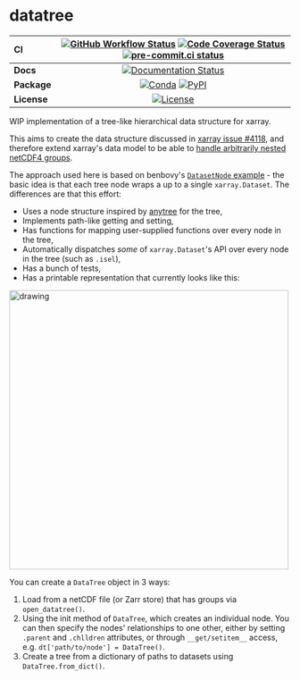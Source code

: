 # datatree

| CI          | [![GitHub Workflow Status][github-ci-badge]][github-ci-link] [![Code Coverage Status][codecov-badge]][codecov-link] [![pre-commit.ci status][pre-commit.ci-badge]][pre-commit.ci-link] |
| :---------- | :------------------------------------------------------------------------------------------------------------------------------------------------------------------------------------: |
| **Docs**    |                                                                     [![Documentation Status][rtd-badge]][rtd-link]                                                                     |
| **Package** |                                                          [![Conda][conda-badge]][conda-link] [![PyPI][pypi-badge]][pypi-link]                                                          |
| **License** |                                                                         [![License][license-badge]][repo-link]                                                                         |


WIP implementation of a tree-like hierarchical data structure for xarray.

This aims to create the data structure discussed in [xarray issue #4118](https://github.com/pydata/xarray/issues/4118), and therefore extend xarray's data model to be able to [handle arbitrarily nested netCDF4 groups](https://github.com/pydata/xarray/issues/1092#issuecomment-868324949).


The approach used here is based on benbovy's [`DatasetNode` example](https://gist.github.com/benbovy/92e7c76220af1aaa4b3a0b65374e233a) - the basic idea is that each tree node wraps a up to a single `xarray.Dataset`. The differences are that this effort:
- Uses a node structure inspired by [anytree](https://github.com/xarray-contrib/datatree/issues/7) for the tree,
- Implements path-like getting and setting,
- Has functions for mapping user-supplied functions over every node in the tree,
- Automatically dispatches *some* of `xarray.Dataset`'s API over every node in the tree (such as `.isel`),
- Has a bunch of tests,
- Has a printable representation that currently looks like this:
<img src="https://user-images.githubusercontent.com/35968931/130657849-577faa00-1b8b-4e33-a45c-4f389ce325b2.png" alt="drawing" width="500"/>

You can create a `DataTree` object in 3 ways:
1) Load from a netCDF file (or Zarr store) that has groups via `open_datatree()`.
2) Using the init method of `DataTree`, which creates an individual node.
  You can then specify the nodes' relationships to one other, either by setting `.parent` and `.chlldren` attributes,
  or through `__get/setitem__` access, e.g. `dt['path/to/node'] = DataTree()`.
3) Create a tree from a dictionary of paths to datasets using `DataTree.from_dict()`.



[github-ci-badge]: https://img.shields.io/github/workflow/status/xarray-contrib/datatree/CI?label=CI&logo=github
[github-ci-link]: https://github.com/xarray-contrib/datatree/actions?query=workflow%3ACI
[codecov-badge]: https://img.shields.io/codecov/c/github/xarray-contrib/datatree.svg?logo=codecov
[codecov-link]: https://codecov.io/gh/xarray-contrib/datatree
[rtd-badge]: https://img.shields.io/readthedocs/xarray-datatree/latest.svg
[rtd-link]: https://xarray-datatree.readthedocs.io/en/latest/?badge=latest
[pypi-badge]: https://img.shields.io/pypi/v/xarray-datatree?logo=pypi
[pypi-link]: https://pypi.org/project/xarray-datatree
[conda-badge]: https://img.shields.io/conda/vn/conda-forge/xarray-datatree?logo=anaconda
[conda-link]: https://anaconda.org/conda-forge/xarray-datatree
[license-badge]: https://img.shields.io/github/license/xarray-contrib/datatree
[repo-link]: https://github.com/xarray-contrib/datatree
[pre-commit.ci-badge]: https://results.pre-commit.ci/badge/github/xarray-contrib/datatree/main.svg
[pre-commit.ci-link]: https://results.pre-commit.ci/latest/github/xarray-contrib/datatree/main
